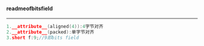 #### readmeofbitsfield

----

```c
1.__attribute__(aligned(4)):4字节对齐
2.__attribute__(packed):单字节对齐
3.short f:9;//9即bits field
```

